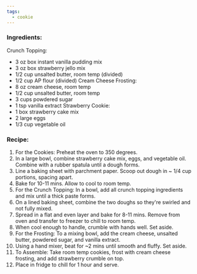 ```yaml
---
tags:
  - cookie
---
```

### Ingredients:
Crunch Topping:
- 3 oz box instant vanilla pudding mix
- 3 oz box strawberry jello mix
- 1/2 cup unsalted butter, room temp (divided)
- 1/2 cup AP flour (divided)
Cream Cheese Frosting:
- 8 oz cream cheese, room temp
- 1/2 cup unsalted butter, room temp
- 3 cups powdered sugar
- 1 tsp vanilla extract
Strawberry Cookie:
- 1 box strawberry cake mix
- 2 large eggs
- 1/3 cup vegetable oil

### Recipe:
1. For the Cookies: Preheat the oven to 350 degrees. 
2. In a large bowl, combine strawberry cake mix, eggs, and vegetable oil. Combine with a rubber spatula until a dough forms. 
3. Line a baking sheet with parchment paper. Scoop out dough in ~ 1/4 cup portions, spacing apart. 
4. Bake for 10-11 mins. Allow to cool to room temp. 
5. For the Crunch Topping: In a bowl, add all crunch topping ingredients and mix until a thick paste forms. 
6. On a lined baking sheet, combine the two doughs so they're swirled and not fully mixed. 
7. Spread in a flat and even layer and bake for 8-11 mins. Remove from oven and transfer to freezer to chill to room temp. 
8. When cool enough to handle, crumble with hands well. Set aside. 
9. For the Frosting: To a mixing bowl, add the cream cheese, unsalted butter, powdered sugar, and vanilla extract. 
10. Using a hand mixer, beat for ~2 mins until smooth and fluffy. Set aside. 
11. To Assemble: Take room temp cookies, frost with cream cheese frosting, and add strawberry crumble on top. 
12. Place in fridge to chill for 1 hour and serve. 